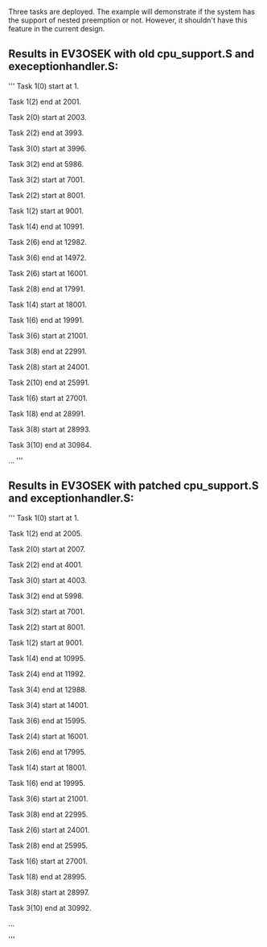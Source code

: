 
Three tasks are deployed. The example will demonstrate if the system has the support of nested preemption or not.
However, it shouldn't have this feature in the current design.

## Results in EV3OSEK with old cpu_support.S and execeptionhandler.S:
'''
Task 1(0) start at 1.

Task 1(2) end at 2001.

Task 2(0) start at 2003.

Task 2(2) end at 3993.

Task 3(0) start at 3996.

Task 3(2) end at 5986.

Task 3(2) start at 7001.

Task 2(2) start at 8001.

Task 1(2) start at 9001.

Task 1(4) end at 10991.

Task 2(6) end at 12982.

Task 3(6) end at 14972.

Task 2(6) start at 16001.

Task 2(8) end at 17991.

Task 1(4) start at 18001.

Task 1(6) end at 19991.

Task 3(6) start at 21001.

Task 3(8) end at 22991.

Task 2(8) start at 24001.

Task 2(10) end at 25991.

Task 1(6) start at 27001.

Task 1(8) end at 28991.

Task 3(8) start at 28993.

Task 3(10) end at 30984.

...
'''
## Results in EV3OSEK with patched cpu_support.S and exceptionhandler.S:
'''
Task 1(0) start at 1.

Task 1(2) end at 2005.

Task 2(0) start at 2007.

Task 2(2) end at 4001.

Task 3(0) start at 4003.

Task 3(2) end at 5998.

Task 3(2) start at 7001.

Task 2(2) start at 8001.

Task 1(2) start at 9001.

Task 1(4) end at 10995.

Task 2(4) end at 11992.

Task 3(4) end at 12988.

Task 3(4) start at 14001.

Task 3(6) end at 15995.

Task 2(4) start at 16001.

Task 2(6) end at 17995.

Task 1(4) start at 18001.

Task 1(6) end at 19995.

Task 3(6) start at 21001.

Task 3(8) end at 22995.

Task 2(6) start at 24001.

Task 2(8) end at 25995.

Task 1(6) start at 27001.

Task 1(8) end at 28995.

Task 3(8) start at 28997.

Task 3(10) end at 30992.

...

'''


